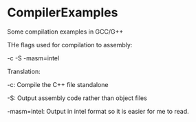 # CompilerExamples
Some compilation examples in GCC/G++


THe flags used for compilation to assembly:

-c -S -masm=intel


Translation:

-c:  Compile the C++ file standalone

-S:  Output assembly code rather than object files

-masm=intel: Output in intel format so it is easier for me to read.

